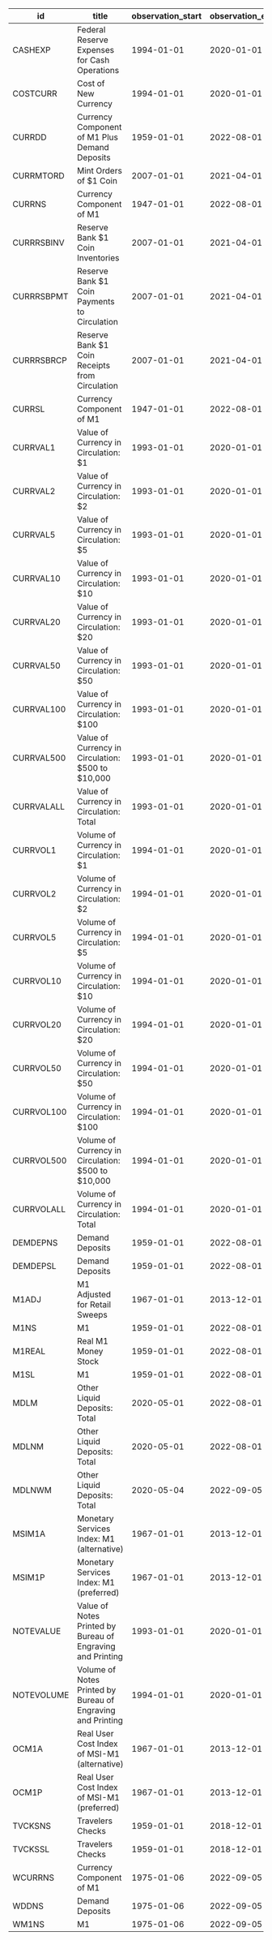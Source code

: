 | id         | title                                                       | observation_start   | observation_end   |
|------------|-------------------------------------------------------------|---------------------|-------------------|
| CASHEXP    | Federal Reserve Expenses for Cash Operations                | 1994-01-01          | 2020-01-01        |
| COSTCURR   | Cost of New Currency                                        | 1994-01-01          | 2020-01-01        |
| CURRDD     | Currency Component of M1 Plus Demand Deposits               | 1959-01-01          | 2022-08-01        |
| CURRMTORD  | Mint Orders of $1 Coin                                      | 2007-01-01          | 2021-04-01        |
| CURRNS     | Currency Component of M1                                    | 1947-01-01          | 2022-08-01        |
| CURRRSBINV | Reserve Bank $1 Coin Inventories                            | 2007-01-01          | 2021-04-01        |
| CURRRSBPMT | Reserve Bank $1 Coin Payments to Circulation                | 2007-01-01          | 2021-04-01        |
| CURRRSBRCP | Reserve Bank $1 Coin Receipts from Circulation              | 2007-01-01          | 2021-04-01        |
| CURRSL     | Currency Component of M1                                    | 1947-01-01          | 2022-08-01        |
| CURRVAL1   | Value of Currency in Circulation: $1                        | 1993-01-01          | 2020-01-01        |
| CURRVAL2   | Value of Currency in Circulation: $2                        | 1993-01-01          | 2020-01-01        |
| CURRVAL5   | Value of Currency in Circulation: $5                        | 1993-01-01          | 2020-01-01        |
| CURRVAL10  | Value of Currency in Circulation: $10                       | 1993-01-01          | 2020-01-01        |
| CURRVAL20  | Value of Currency in Circulation: $20                       | 1993-01-01          | 2020-01-01        |
| CURRVAL50  | Value of Currency in Circulation: $50                       | 1993-01-01          | 2020-01-01        |
| CURRVAL100 | Value of Currency in Circulation: $100                      | 1993-01-01          | 2020-01-01        |
| CURRVAL500 | Value of Currency in Circulation: $500 to $10,000           | 1993-01-01          | 2020-01-01        |
| CURRVALALL | Value of Currency in Circulation: Total                     | 1993-01-01          | 2020-01-01        |
| CURRVOL1   | Volume of Currency in Circulation: $1                       | 1994-01-01          | 2020-01-01        |
| CURRVOL2   | Volume of Currency in Circulation: $2                       | 1994-01-01          | 2020-01-01        |
| CURRVOL5   | Volume of Currency in Circulation: $5                       | 1994-01-01          | 2020-01-01        |
| CURRVOL10  | Volume of Currency in Circulation: $10                      | 1994-01-01          | 2020-01-01        |
| CURRVOL20  | Volume of Currency in Circulation: $20                      | 1994-01-01          | 2020-01-01        |
| CURRVOL50  | Volume of Currency in Circulation: $50                      | 1994-01-01          | 2020-01-01        |
| CURRVOL100 | Volume of Currency in Circulation: $100                     | 1994-01-01          | 2020-01-01        |
| CURRVOL500 | Volume of Currency in Circulation: $500 to $10,000          | 1994-01-01          | 2020-01-01        |
| CURRVOLALL | Volume of Currency in Circulation: Total                    | 1994-01-01          | 2020-01-01        |
| DEMDEPNS   | Demand Deposits                                             | 1959-01-01          | 2022-08-01        |
| DEMDEPSL   | Demand Deposits                                             | 1959-01-01          | 2022-08-01        |
| M1ADJ      | M1 Adjusted for Retail Sweeps                               | 1967-01-01          | 2013-12-01        |
| M1NS       | M1                                                          | 1959-01-01          | 2022-08-01        |
| M1REAL     | Real M1 Money Stock                                         | 1959-01-01          | 2022-08-01        |
| M1SL       | M1                                                          | 1959-01-01          | 2022-08-01        |
| MDLM       | Other Liquid Deposits: Total                                | 2020-05-01          | 2022-08-01        |
| MDLNM      | Other Liquid Deposits: Total                                | 2020-05-01          | 2022-08-01        |
| MDLNWM     | Other Liquid Deposits: Total                                | 2020-05-04          | 2022-09-05        |
| MSIM1A     | Monetary Services Index: M1 (alternative)                   | 1967-01-01          | 2013-12-01        |
| MSIM1P     | Monetary Services Index: M1 (preferred)                     | 1967-01-01          | 2013-12-01        |
| NOTEVALUE  | Value of Notes Printed by Bureau of Engraving and Printing  | 1993-01-01          | 2020-01-01        |
| NOTEVOLUME | Volume of Notes Printed by Bureau of Engraving and Printing | 1994-01-01          | 2020-01-01        |
| OCM1A      | Real User Cost Index of MSI-M1 (alternative)                | 1967-01-01          | 2013-12-01        |
| OCM1P      | Real User Cost Index of MSI-M1 (preferred)                  | 1967-01-01          | 2013-12-01        |
| TVCKSNS    | Travelers Checks                                            | 1959-01-01          | 2018-12-01        |
| TVCKSSL    | Travelers Checks                                            | 1959-01-01          | 2018-12-01        |
| WCURRNS    | Currency Component of M1                                    | 1975-01-06          | 2022-09-05        |
| WDDNS      | Demand Deposits                                             | 1975-01-06          | 2022-09-05        |
| WM1NS      | M1                                                          | 1975-01-06          | 2022-09-05        |